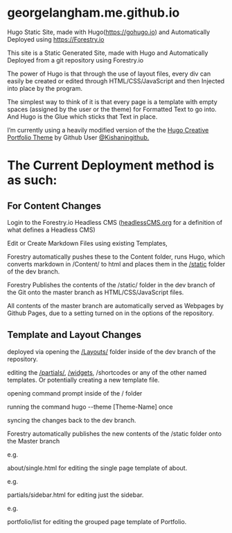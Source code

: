 # georgelangham.me.github.io

Hugo Static Site, made with Hugo(https://gohugo.io) and Automatically Deployed using https://Forestry.io

This site is a Static Generated Site, made with Hugo and Automatically Deployed from a git repository using Forestry.io

The power of Hugo is that through the use of layout files, every div can easily be created or edited through HTML/CSS/JavaScript and then Injected into place by the program.

The simplest way to think of it is that every page is a template with empty spaces (assigned by the user or the theme) for Formatted Text to go into. And Hugo is the Glue which sticks that Text in place.

I’m currently using a heavily modified version of the the [Hugo Creative Portfolio Theme](https://github.com/kishaningithub/hugo-creative-portfolio-theme) by Github User [@Kishaningithub.](https://github.com/kishaningithub)

# The Current Deployment method is as such:

## For Content Changes

Login to the Forestry.io Headless CMS ([headlessCMS.org](//headlesscms.org) for a definition of what defines a Headless CMS)

Edit or Create Markdown Files using existing Templates, 

Forestry automatically pushes these to the Content folder, runs Hugo, which converts markdown in /Content/ to html and places them in the [/static](https://github.com/GeorgeWL/georgelangham.me.github.io/tree/dev/static) folder of the dev branch.

Forestry Publishes the contents of the /static/ folder in the dev branch of the Git onto the master branch as HTML/CSS/JavaScript files.

All contents of the master branch are automatically served as Webpages by Github Pages, due to a setting turned on in the options of the repository.

## Template and Layout Changes

deployed via opening the [/Layouts/](https://github.com/GeorgeWL/georgelangham.me.github.io/tree/dev/layouts) folder inside of the dev branch of the repository.

editing the [/partials/](https://github.com/GeorgeWL/georgelangham.me.github.io/tree/dev/layouts/partials), [/widgets](https://github.com/GeorgeWL/georgelangham.me.github.io/tree/dev/layouts/partials/widgets), /shortcodes or any of the other named templates.   Or potentially creating a new template file.

opening command prompt inside of the / folder

running the command hugo --theme [Theme-Name] once

syncing the changes back to the dev branch.

Forestry automatically publishes the new contents of the /static folder onto the Master branch

e.g.

about/single.html for editing the single page template of about.

e.g.

partials/sidebar.html for editing just the sidebar.

e.g.

portfolio/list for editing the grouped page template of Portfolio.
